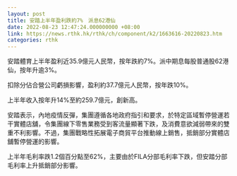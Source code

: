 ```yaml
---
layout: post
title: 安踏上半年盈利跌約7%　派息62港仙
date: 2022-08-23 12:47:24.000000000 +08:00
link: https://news.rthk.hk/rthk/ch/component/k2/1663616-20220823.htm
categories: rthk
---
```


安踏體育上半年盈利近35.9億元人民幣，按年跌約7%。派中期息每股普通股62港仙，按年升逾3%。

扣除分佔合營公司虧損影響，盈利約37.7億元人民幣，按年跌10%。

上半年收入按年升14%至約259.7億元，創新高。

安踏表示，內地疫情反彈，集團遵循各地政府指引和要求，於特定區域暫停營運若干實體店舖，令集團線下零售業務受到客流量顯著下跌，及消費意欲減弱帶來的雙重不利影響。不過，集團戰略性拓展電子商貿平台推動線上銷售，抵銷部分實體店舖暫停營運的影響。

上半年毛利率跌1.2個百分點至62%，主要由於FILA分部毛利率下跌，但安踏分部毛利率上升抵銷部分影響。
